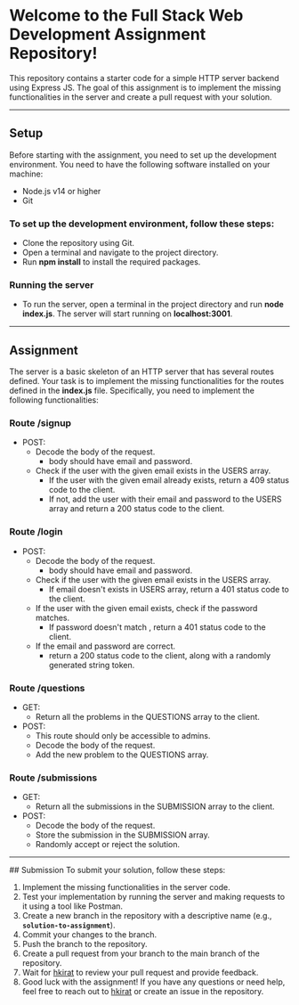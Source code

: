 # Welcome to the Full Stack Web Development Assignment Repository!

This repository contains a starter code for a simple HTTP server backend using Express JS. The goal of this assignment is to implement the missing functionalities in the server and create a pull request with your solution.

<hr>

## Setup
Before starting with the assignment, you need to set up the development environment. You need to have the following software installed on your machine:

- Node.js v14 or higher
- Git

### To set up the development environment, follow these steps:

- Clone the repository using Git.
- Open a terminal and navigate to the project directory.
- Run **npm install** to install the required packages.

### Running the server
- To run the server, open a terminal in the project directory and run **node index.js**. The server will start running on **localhost:3001**.

<hr>


 
## Assignment
The server is a basic skeleton of an HTTP server that has several routes defined. Your task is to implement the missing functionalities for the routes defined in the **index.js** file. Specifically, you need to implement the following functionalities:

### Route /signup
- POST:
  - Decode the body of the request.
    - body should have email and password.
  - Check if the user with the given email exists in the USERS array.
    - If the user with the given email already exists, return a 409 status code to the client.
    - If not, add the user with their email and password to the USERS array and return a 200 status code to the client.
  
### Route /login
- POST:
  - Decode the body of the request.
    - body should have email and password.
  - Check if the user with the given email exists in the USERS array. 
    - If email doesn't exists in USERS array, return a 401 status code to the client.
  - If the user with the given email exists, check if the password matches. 
      - If password doesn't match , return a 401 status code to the client.
  - If the email and password are correct.
    - return a 200 status code to the client, along with a randomly generated string token.
  
### Route /questions
- GET: 
  - Return all the problems in the QUESTIONS array to the client.
- POST: 
    - This route should only be accessible to admins.
    - Decode the body of the request. 
    - Add the new problem to the QUESTIONS array.
  
### Route /submissions
- GET: 
  - Return all the submissions in the SUBMISSION array to the client.
- POST: 
  - Decode the body of the request. 
  - Store the submission in the SUBMISSION array. 
  - Randomly accept or reject the solution.
   
<hr>  
## Submission
To submit your solution, follow these steps:

1. Implement the missing functionalities in the server code.
2. Test your implementation by running the server and making requests to it using a tool like Postman.
3. Create a new branch in the repository with a descriptive name (e.g., **`solution-to-assignment`**).
4. Commit your changes to the branch.
5. Push the branch to the repository.
6. Create a pull request from your branch to the main branch of the repository.
7. Wait for [hkirat](https://github.com/hkirat) to review your pull request and provide feedback.
8. Good luck with the assignment! If you have any questions or need help, feel free to reach out to [hkirat](https://github.com/hkirat) or create an issue in the repository.